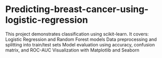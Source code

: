 # Predicting-breast-cancer-using-logistic-regression
This project demonstrates classification using scikit-learn. It covers:  Logistic Regression and Random Forest models  Data preprocessing and splitting into train/test sets  Model evaluation using accuracy, confusion matrix, and ROC-AUC  Visualization with Matplotlib and Seaborn
